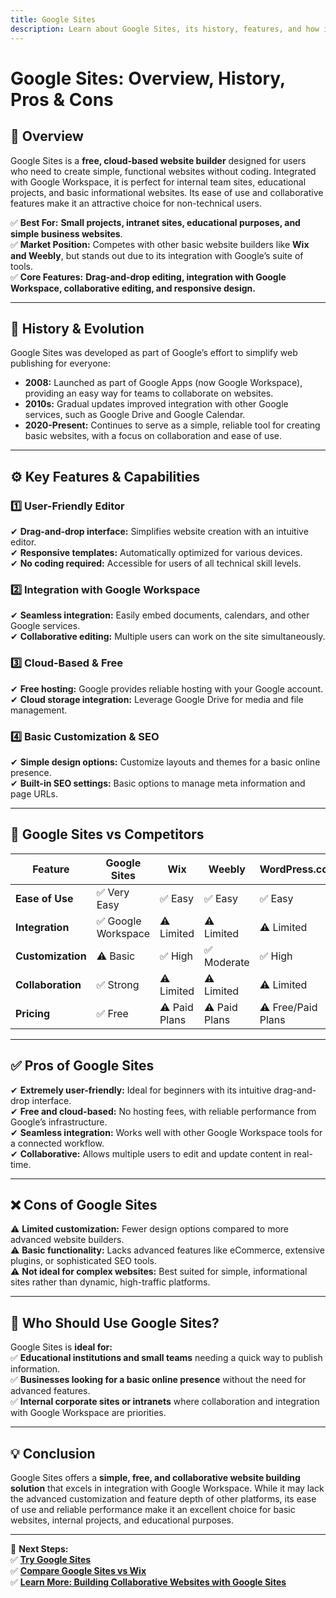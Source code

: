 ```yaml
---
title: Google Sites  
description: Learn about Google Sites, its history, features, and how it compares to other website builders.
---
```


# **Google Sites: Overview, History, Pros & Cons**

## **📌 Overview**  
Google Sites is a **free, cloud-based website builder** designed for users who need to create simple, functional websites without coding. Integrated with Google Workspace, it is perfect for internal team sites, educational projects, and basic informational websites. Its ease of use and collaborative features make it an attractive choice for non-technical users.

✅ **Best For:** **Small projects, intranet sites, educational purposes, and simple business websites**.  
✅ **Market Position:** Competes with other basic website builders like **Wix and Weebly**, but stands out due to its integration with Google’s suite of tools.  
✅ **Core Features:** **Drag-and-drop editing, integration with Google Workspace, collaborative editing, and responsive design.**

---

## **📜 History & Evolution**  
Google Sites was developed as part of Google’s effort to simplify web publishing for everyone:

- **2008:** Launched as part of Google Apps (now Google Workspace), providing an easy way for teams to collaborate on websites.
- **2010s:** Gradual updates improved integration with other Google services, such as Google Drive and Google Calendar.
- **2020-Present:** Continues to serve as a simple, reliable tool for creating basic websites, with a focus on collaboration and ease of use.

---

## **⚙️ Key Features & Capabilities**

### **1️⃣ User-Friendly Editor**  
✔ **Drag-and-drop interface:** Simplifies website creation with an intuitive editor.  
✔ **Responsive templates:** Automatically optimized for various devices.  
✔ **No coding required:** Accessible for users of all technical skill levels.

### **2️⃣ Integration with Google Workspace**  
✔ **Seamless integration:** Easily embed documents, calendars, and other Google services.  
✔ **Collaborative editing:** Multiple users can work on the site simultaneously.

### **3️⃣ Cloud-Based & Free**  
✔ **Free hosting:** Google provides reliable hosting with your Google account.  
✔ **Cloud storage integration:** Leverage Google Drive for media and file management.

### **4️⃣ Basic Customization & SEO**  
✔ **Simple design options:** Customize layouts and themes for a basic online presence.  
✔ **Built-in SEO settings:** Basic options to manage meta information and page URLs.

---

## **🔄 Google Sites vs Competitors**

| Feature                  | Google Sites      | Wix             | Weebly           | WordPress.com    |
|--------------------------|-------------------|-----------------|------------------|------------------|
| **Ease of Use**          | ✅ Very Easy      | ✅ Easy         | ✅ Easy          | ✅ Easy          |
| **Integration**          | ✅ Google Workspace | ⚠ Limited    | ⚠ Limited       | ⚠ Limited       |
| **Customization**        | ⚠ Basic          | ✅ High         | ✅ Moderate      | ✅ High          |
| **Collaboration**        | ✅ Strong        | ⚠ Limited      | ⚠ Limited       | ⚠ Limited       |
| **Pricing**              | ✅ Free          | ⚠ Paid Plans   | ⚠ Paid Plans    | ⚠ Free/Paid Plans |

---

## **✅ Pros of Google Sites**  
✔ **Extremely user-friendly:** Ideal for beginners with its intuitive drag-and-drop interface.  
✔ **Free and cloud-based:** No hosting fees, with reliable performance from Google’s infrastructure.  
✔ **Seamless integration:** Works well with other Google Workspace tools for a connected workflow.  
✔ **Collaborative:** Allows multiple users to edit and update content in real-time.

---

## **❌ Cons of Google Sites**  
⚠ **Limited customization:** Fewer design options compared to more advanced website builders.  
⚠ **Basic functionality:** Lacks advanced features like eCommerce, extensive plugins, or sophisticated SEO tools.  
⚠ **Not ideal for complex websites:** Best suited for simple, informational sites rather than dynamic, high-traffic platforms.

---

## **🎯 Who Should Use Google Sites?**  
Google Sites is **ideal for:**  
✅ **Educational institutions and small teams** needing a quick way to publish information.  
✅ **Businesses looking for a basic online presence** without the need for advanced features.  
✅ **Internal corporate sites or intranets** where collaboration and integration with Google Workspace are priorities.
  
---

## **💡 Conclusion**  
Google Sites offers a **simple, free, and collaborative website building solution** that excels in integration with Google Workspace. While it may lack the advanced customization and feature depth of other platforms, its ease of use and reliable performance make it an excellent choice for basic websites, internal projects, and educational purposes.

---

🚀 **Next Steps:**  
✅ **[Try Google Sites](https://sites.google.com/)**  
✅ **[Compare Google Sites vs Wix](#)**  
✅ **[Learn More: Building Collaborative Websites with Google Sites](#)**
